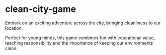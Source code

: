 # clean-city-game

Embark on an exciting adventure across the city, bringing cleanliness to our location.

Perfect for young minds, this game combines fun with educational value, teaching responsibility and the importance of keeping our environments clean.
